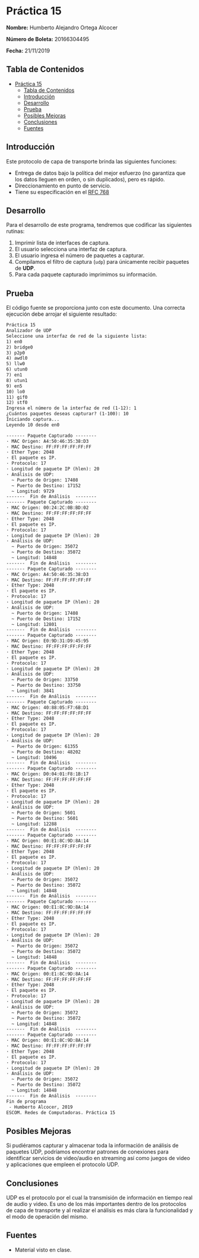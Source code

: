 # Práctica 15

**Nombre:** Humberto Alejandro Ortega Alcocer

**Número de Boleta:** 20166304495

**Fecha:** 21/11/2019

## Tabla de Contenidos

- [Práctica 15](#pr%c3%a1ctica-15)
  - [Tabla de Contenidos](#tabla-de-contenidos)
  - [Introducción](#introducci%c3%b3n)
  - [Desarrollo](#desarrollo)
  - [Prueba](#prueba)
  - [Posibles Mejoras](#posibles-mejoras)
  - [Conclusiones](#conclusiones)
  - [Fuentes](#fuentes)

## Introducción

Este protocolo de capa de transporte brinda las siguientes funciones:

- Entrega de datos bajo la política del mejor esfuerzo (no garantiza que los datos lleguen en orden, o sin duplicados), pero es rápido.
- Direccionamiento en punto de servicio.
- Tiene su especificación en el [RFC 768][rfc-768-url]

## Desarrollo

Para el desarrollo de este programa, tendremos que codificar las siguientes rutinas:

1. Imprimir lista de interfaces de captura.
2. El usuario selecciona una interfaz de captura.
3. El usuario ingresa el número de paquetes a capturar.
4. Compilamos el filtro de captura (`udp`) para únicamente recibir paquetes de **UDP**.
5. Para cada paquete capturado imprimimos su información.

## Prueba

El código fuente se proporciona junto con este documento. Una correcta ejecución debe arrojar el siguiente resultado:

```txt
Práctica 15
Analizador de UDP
Seleccione una interfaz de red de la siguiente lista:
1) en0
2) bridge0
3) p2p0
4) awdl0
5) llw0
6) utun0
7) en1
8) utun1
9) en5
10) lo0
11) gif0
12) stf0
Ingresa el número de la interfaz de red (1-12): 1
¿Cuántos paquetes deseas capturar? (1-100): 10
Iniciando captura...
Leyendo 10 desde en0

------- Paquete Capturado --------
· MAC Origen: A4:50:46:35:38:D3
· MAC Destino: FF:FF:FF:FF:FF:FF
· Ether Type: 2048
· El paquete es IP.
· Protocolo: 17
· Longitud de paquete IP (hlen): 20
· Análisis de UDP:
  ~ Puerto de Origen: 17408
  ~ Puerto de Destino: 17152
  ~ Longitud: 9729
-------  Fin de Análisis  --------
------- Paquete Capturado --------
· MAC Origen: 00:24:2C:0B:BD:02
· MAC Destino: FF:FF:FF:FF:FF:FF
· Ether Type: 2048
· El paquete es IP.
· Protocolo: 17
· Longitud de paquete IP (hlen): 20
· Análisis de UDP:
  ~ Puerto de Origen: 35072
  ~ Puerto de Destino: 35072
  ~ Longitud: 14848
-------  Fin de Análisis  --------
------- Paquete Capturado --------
· MAC Origen: A4:50:46:35:38:D3
· MAC Destino: FF:FF:FF:FF:FF:FF
· Ether Type: 2048
· El paquete es IP.
· Protocolo: 17
· Longitud de paquete IP (hlen): 20
· Análisis de UDP:
  ~ Puerto de Origen: 17408
  ~ Puerto de Destino: 17152
  ~ Longitud: 12801
-------  Fin de Análisis  --------
------- Paquete Capturado --------
· MAC Origen: E0:9D:31:D9:45:95
· MAC Destino: FF:FF:FF:FF:FF:FF
· Ether Type: 2048
· El paquete es IP.
· Protocolo: 17
· Longitud de paquete IP (hlen): 20
· Análisis de UDP:
  ~ Puerto de Origen: 33750
  ~ Puerto de Destino: 33750
  ~ Longitud: 3841
-------  Fin de Análisis  --------
------- Paquete Capturado --------
· MAC Origen: 40:88:05:F7:6B:D1
· MAC Destino: FF:FF:FF:FF:FF:FF
· Ether Type: 2048
· El paquete es IP.
· Protocolo: 17
· Longitud de paquete IP (hlen): 20
· Análisis de UDP:
  ~ Puerto de Origen: 61355
  ~ Puerto de Destino: 48202
  ~ Longitud: 10496
-------  Fin de Análisis  --------
------- Paquete Capturado --------
· MAC Origen: D0:04:01:F8:1B:17
· MAC Destino: FF:FF:FF:FF:FF:FF
· Ether Type: 2048
· El paquete es IP.
· Protocolo: 17
· Longitud de paquete IP (hlen): 20
· Análisis de UDP:
  ~ Puerto de Origen: 5601
  ~ Puerto de Destino: 5601
  ~ Longitud: 12288
-------  Fin de Análisis  --------
------- Paquete Capturado --------
· MAC Origen: 00:E1:8C:9D:8A:14
· MAC Destino: FF:FF:FF:FF:FF:FF
· Ether Type: 2048
· El paquete es IP.
· Protocolo: 17
· Longitud de paquete IP (hlen): 20
· Análisis de UDP:
  ~ Puerto de Origen: 35072
  ~ Puerto de Destino: 35072
  ~ Longitud: 14848
-------  Fin de Análisis  --------
------- Paquete Capturado --------
· MAC Origen: 00:E1:8C:9D:8A:14
· MAC Destino: FF:FF:FF:FF:FF:FF
· Ether Type: 2048
· El paquete es IP.
· Protocolo: 17
· Longitud de paquete IP (hlen): 20
· Análisis de UDP:
  ~ Puerto de Origen: 35072
  ~ Puerto de Destino: 35072
  ~ Longitud: 14848
-------  Fin de Análisis  --------
------- Paquete Capturado --------
· MAC Origen: 00:E1:8C:9D:8A:14
· MAC Destino: FF:FF:FF:FF:FF:FF
· Ether Type: 2048
· El paquete es IP.
· Protocolo: 17
· Longitud de paquete IP (hlen): 20
· Análisis de UDP:
  ~ Puerto de Origen: 35072
  ~ Puerto de Destino: 35072
  ~ Longitud: 14848
-------  Fin de Análisis  --------
------- Paquete Capturado --------
· MAC Origen: 00:E1:8C:9D:8A:14
· MAC Destino: FF:FF:FF:FF:FF:FF
· Ether Type: 2048
· El paquete es IP.
· Protocolo: 17
· Longitud de paquete IP (hlen): 20
· Análisis de UDP:
  ~ Puerto de Origen: 35072
  ~ Puerto de Destino: 35072
  ~ Longitud: 14848
-------  Fin de Análisis  --------
Fin de programa
 - Humberto Alcocer, 2019
ESCOM. Redes de Computadoras. Práctica 15
```

## Posibles Mejoras

Si pudiéramos capturar y almacenar toda la información de análisis de paquetes UDP, podríamos encontrar patrones de conexiones para identificar servicios de video/audio en streaming así como juegos de video y aplicaciones que empleen el protocolo UDP.

## Conclusiones

UDP es el protocolo por el cual la transmisión de información en tiempo real de audio y video. Es uno de los más importantes dentro de los protocolos de capa de transporte y al realizar el análisis es más clara la funcionalidad y el modo de operación del mismo.

## Fuentes

- Material visto en clase.

[rfc-768-url]: https://tools.ietf.org/html/rfc768
